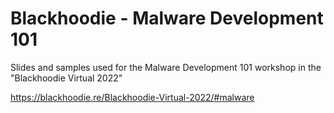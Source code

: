 # Blackhoodie - Malware Development 101 

Slides and samples used for the Malware Development 101 workshop in the "Blackhoodie Virtual 2022"

https://blackhoodie.re/Blackhoodie-Virtual-2022/#malware
